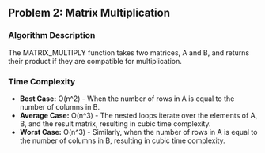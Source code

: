 ## Problem 2: Matrix Multiplication

### Algorithm Description
The MATRIX_MULTIPLY function takes two matrices, A and B, and returns their product if they are compatible for multiplication.

### Time Complexity
- **Best Case:** O(n^2) - When the number of rows in A is equal to the number of columns in B.
- **Average Case:** O(n^3) - The nested loops iterate over the elements of A, B, and the result matrix, resulting in cubic time complexity.
- **Worst Case:** O(n^3) - Similarly, when the number of rows in A is equal to the number of columns in B, resulting in cubic time complexity.
